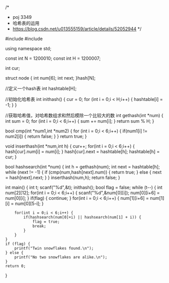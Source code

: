 /*
 * poj 3349
 * 哈希表的运用
 * https://blog.csdn.net/u013555159/article/details/52052944
 */

#include <cstdio>
#include <cmath>

using namespace std;

const int N = 1200010;
const int H = 1200007;

int cur;

struct node {
    int num[6];
    int next;
}hash[N];

//定义一个hash表
int hashtable[H];

//初始化哈希表
int inithash() {
    cur = 0;
    for (int i = 0;i < H;i++) {
        hashtable[i] = -1;
    }
}

//获取哈希值，对哈希数组求和然后模除一个比较大的数
int gethash(int *num) {
    int sum = 0;
    for (int i = 0;i < 6;i++) {
        sum += num[i];
    }
    return sum % H;
}

bool cmp(int *num1,int *num2) {
    for (int i = 0;i < 6;i++) {
        if(num1[i] != num2[i]) {
            return false;
        }
    }
    return true;
}

void inserthash(int *num,int h) {
    cur++;
    for(int i = 0;i < 6;i++) {
        hash[cur].num[i] = num[i];
    }
    hash[cur].next = hashtable[h];
    hashtable[h] = cur;
}

bool hashsearch(int *num) {
    int h = gethash(num);
    int next = hashtable[h];
    while (next != -1) {
        if (cmp(num,hash[next].num)) {
            return true;
        } else {
            next = hash[next].next;
        }
    }
    inserthash(num,h);
    return false;
}

int main() {
    int t;
    scanf("%d",&t);
    inithash();
    bool flag = false;
    while (t--) {
        int num[2][12];
        for(int i = 0;i < 6;i++) {
            scanf("%d",&num[0][i]);
            num[0][i+6] = num[0][i];
        }
        if(flag) {
            continue;
        }
        for(int i = 0;i < 6;i++) {
            num[1][i+6] = num[1][i] = num[0][5-i];
        }

        for(int i = 0;i < 6;i++) {
            if(hashsearch(num[0]+i) || hashsearch(num[1] + i)) {
                flag = true;
                break;
            }
        }
    }
    if (flag) {
        printf("Twin snowflakes found.\n");
    } else {
        printf("No two snowflakes are alike.\n");
    }
    return 0;
}

